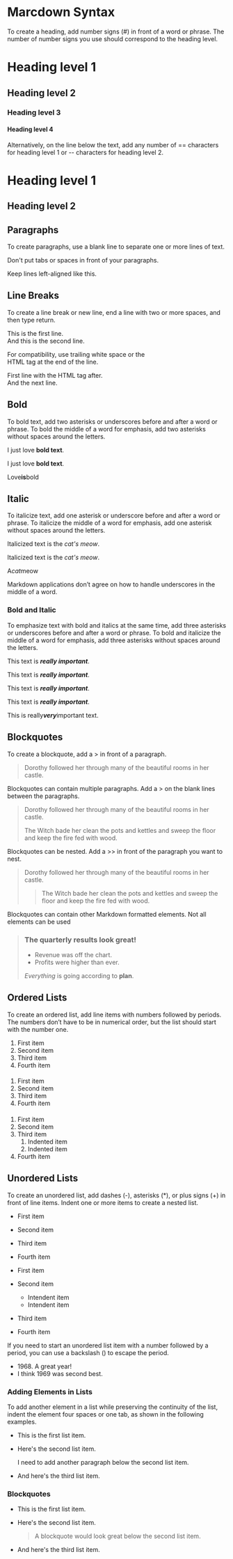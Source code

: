 # Marcdown Syntax
To create a heading, add number signs (#) in front of a word or phrase. The number of number signs you use should correspond to the heading level.


# Heading level 1


## Heading level 2


### Heading level 3


#### Heading level 4


Alternatively, on the line below the text, add any number of == characters for heading level 1 or -- characters for heading level 2.

Heading level 1
===============

Heading level 2
---------------

Paragraphs
---

To create paragraphs, use a blank line to separate one or more lines of text.

Don't put tabs or spaces in front of your paragraphs.

Keep lines left-aligned like this.

Line Breaks
--------

To create a line break or new line, end a line with two or more spaces, and then type return.

This is the first line.  
And this is the second line.

For compatibility, use trailing white space or the <br> HTML tag at the end of the line.

First line with the HTML tag after.<br>
And the next line.

Bold
---

To bold text, add two asterisks or underscores before and after a word or phrase. To bold the middle of a word for emphasis, add two asterisks without spaces around the letters.

I just love **bold text**.

I just love __bold text__.

Love**is**bold

Italic
---

To italicize text, add one asterisk or underscore before and after a word or phrase. To italicize the middle of a word for emphasis, add one asterisk without spaces around the letters.

Italicized text is the *cat's meow*.

Italicized text is the _cat's meow_.

A*cat*meow

Markdown applications don’t agree on how to handle underscores in the middle of a word.


### Bold and Italic

To emphasize text with bold and italics at the same time, add three asterisks or underscores before and after a word or phrase. To bold and italicize the middle of a word for emphasis, add three asterisks without spaces around the letters.

This text is ***really important***.

This text is ___really important___.

This text is __*really important*__.

This text is **_really important_**.

This is really***very***important text.


Blockquotes
---

To create a blockquote, add a > in front of a paragraph.

> Dorothy followed her through many of the beautiful rooms in her castle.

Blockquotes can contain multiple paragraphs. Add a > on the blank lines between the paragraphs.

> Dorothy followed her through many of the beautiful rooms in her castle.
>
> The Witch bade her clean the pots and kettles and sweep the floor and keep the fire fed with wood.

Blockquotes can be nested. Add a >> in front of the paragraph you want to nest.

> Dorothy followed her through many of the beautiful rooms in her castle.
>
>> The Witch bade her clean the pots and kettles and sweep the floor and keep the fire fed with wood.

Blockquotes can contain other Markdown formatted elements. Not all elements can be used

> ### The quarterly results look great!
>
> - Revenue was off the chart.
> - Profits were higher than ever.
>
>  *Everything* is going according to **plan**.

## Ordered Lists

To create an ordered list, add line items with numbers followed by periods. The numbers don’t have to be in numerical order, but the list should start with the number one.

1. First item
2. Second item
3. Third item
4. Fourth item

####

1. First item
8. Second item
3. Third item
5. Fourth item

####

1. First item
2. Second item
3. Third item
    1. Indented item
    2. Indented item
4. Fourth item

## Unordered Lists

To create an unordered list, add dashes (-), asterisks (*), or plus signs (+) in front of line items. Indent one or more items to create a nested list.


- First item
- Second item
- Third item
- Fourth item

- First item
- Second item
    - Intendent item
    - Intendent item
- Third item
- Fourth item

If you need to start an unordered list item with a number followed by a period, you can use a backslash (\) to escape the period.

- 1968\.  A great year!
- I think 1969 was second best.

### Adding Elements in Lists

To add another element in a list while preserving the continuity of the list, indent the element four spaces or one tab, as shown in the following examples.

* This is the first list item.
* Here's the second list item.

    I need to add another paragraph below the second list item.

* And here's the third list item.

### Blockquotes

* This is the first list item.
* Here's the second list item.

    > A blockquote would look great below the second list item.

* And here's the third list item.

